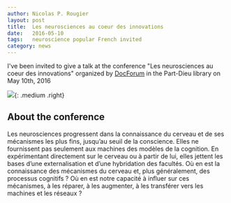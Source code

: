 ```yaml
---
author: Nicolas P. Rougier
layout: post
title:  Les neurosciences au coeur des innovations
date:   2016-05-10
tags:   neuroscience popular French invited
category: news
---
```



I've been invited to give a talk at the conference "Les neurosciences au coeur
des innovations" organized by [DocForum](http://www.docforum-lyon.com) in the
Part-Dieu library on May 10th, 2016

![]({{site.baseurl}}/images/think.png){: .medium .right}

## About the conference

Les neurosciences progressent dans la connaissance du cerveau et de ses
mécanismes les plus fins, jusqu’au seuil de la conscience. Elles ne fournissent
pas seulement aux machines des modèles de la cognition. En expérimentant
directement sur le cerveau ou à partir de lui, elles jettent les bases d’une
externalisation et d’une hybridation des facultés. Où en est la connaissance
des mécanismes du cerveau et, plus généralement, des processus cognitifs ? Où
en est notre capacité à influer sur ces mécanismes, à les réparer, à les
augmenter, à les transférer vers les machines et les réseaux ?


